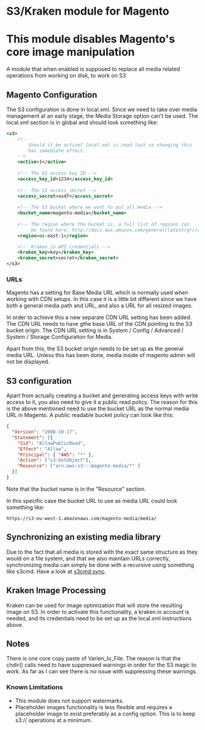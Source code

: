 # S3/Kraken module for Magento

# This module disables Magento's core image manipulation

A module that when enabled is supposed to replace all media related operations from working on disk, to work on S3.

## Magento Configuration

The S3 configuration is done in local.xml. Since we need to take over media management at an early stage, the Media Storage option can't be used. The local.xml section is in global and should look something like:

```xml
<s3>
    <!--
        Should it be active? local.xml is read last so changing this
        has immediate effect.
    -->
    <active>1</active>
    
    <!-- The S3 access key ID -->
    <access_key_id>1234</access_key_id>
     
    <!-- The S3 access secret -->
    <access_secret>asdf</access_secret>
    
    <!-- The S3 bucket where we want to put all media -->
    <bucket_name>magento-media</bucket_name>
    
    <!-- The region where the bucket is, a full list of regions can
         be found here: http://docs.aws.amazon.com/general/latest/gr/rande.html#s3_region -->
    <region>us-east-1</region>

    <!-- Kraken.io API credentials -->
    <kraken_key>key</kraken_key>
    <kraken_secret>secret</kraken_secret>
</s3>
```

### URLs

Magento has a setting for Base Media URL which is normally used when working with CDN setups. In this case it is a little bit different since we have both a general media path and URL, and also a URL for all resized images.

In order to achieve this a new separate CDN URL setting has been added. The CDN URL needs to have gthe base URL of the CDN pointing to the S3 bucket origin. The CDN URL setting is in System / Config / Advanced / System / Storage Configuration for Media.
  
Apart from this, the S3 bucket origin needs to be set up as the general media URL. Unless this has been done, media inside of magento admin will not be displayed.

## S3 configuration

Apart from actually creating a bucket and generating access keys with write access to it, you also need to give it a public read policy. The reason for this is the above mentioned need to use the bucket URL as the normal media URL in Magento. A public readable bucket policy can look like this:

```json
{
  "Version": "2008-10-17",
  "Statement": [{
    "Sid": "AllowPublicRead",
    "Effect": "Allow",
    "Principal": { "AWS": "*" },
    "Action": ["s3:GetObject"],
    "Resource": ["arn:aws:s3:::magento-media/*" ]
  }]
}
```

Note that the bucket name is in the "Resource" section.

In this specific case the bucket URL to use as media URL could look something like:

```
https://s3-eu-west-1.amazonaws.com/magento-media/media/
```

## Synchronizing an existing media library

Due to the fact that all media is stored with the exact same structure as they would on a file system, and that we also maintain URLs correctly, synchronizing media can simply be done with a recursive using something like s3cmd. Have a look at [s3cmd sync](http://s3tools.org/s3cmd-sync).

## Kraken Image Processing

Kraken can be used for image optimization that will store the resulting image on S3. In order to activate this functionality, a kraken.io account is needed, and its credentials need to be set up as the local.xml instructions above.

## Notes

There is one core copy paste of Varien_Io_File. The reason is that the chdir() calls need to have suppressed warnings in order for the S3 magic to work. As far as I can see there is no issue with suppressing these warnings. 

### Known Limitations

* This module does not support watermarks.
* Placeholder images functionality is less flexible and requires a placeholder image to exist preferably as a config option. This is to keep s3:// operations at a minimum.